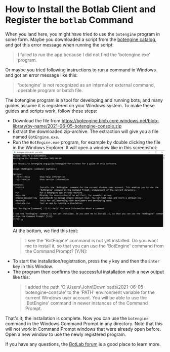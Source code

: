 # How to Install the Botlab Client and Register the `botlab` Command

When you land here, you might have tried to use the `botengine` program in some form. Maybe you downloaded a script from the [botengine catalog](https://to.botlab.org/catalog), and got this error message when running the script:

> I failed to run the app because I did not find the 'botengine.exe' program.

Or maybe you tried following instructions to run a command in Windows and got an error message like this:

> 'botengine' is not recognized as an internal or external command,
operable program or batch file.

The botengine program is a tool for developing and running bots, and many guides assume it is registered on your Windows system. To make these guides and scripts work, follow these steps:

+ Download the file from https://botengine.blob.core.windows.net/blob-library/by-name/2021-06-05-botengine-console.zip
+ Extract the downloaded zip-archive. The extraction will give you a file named `BotEngine.exe`.
+ Run the `BotEngine.exe` program, for example by double clicking the file in the Windows Explorer. It will open a window like in this screenshot:
  ![botengine offers to install](./image/2021-06-05-botengine-guide-offer-install.png)
  At the bottom, we find this text:
  > I see the 'BotEngine' command is not yet installed. Do you want me to install it, so that you can use the 'BotEngine' command from the Command Prompt? [Y/N]:
+ To start the installation/registration, press the `y` key and then the `Enter` key in this Window.
+ The program then confirms the successful installation with a new output like this:
  > I added the path 'C:\Users\John\Downloads\2021-06-05-botengine-console' to the 'PATH' environment variable for the current Windows user account. You will be able to use the 'BotEngine' command in newer instances of the Command Prompt.

That's it; the installation is complete. Now you can use the `botengine` command in the Windows Command Prompt in any directory. Note that this will not work in Command Prompt windows that were already open before. Open a new window to use the newly registered program.

If you have any questions, the [BotLab forum](https://forum.botlab.org) is a good place to learn more.
